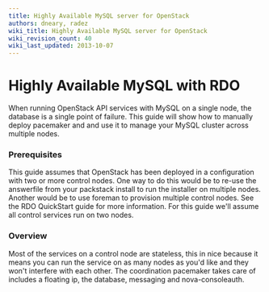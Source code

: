```yaml
---
title: Highly Available MySQL server for OpenStack
authors: dneary, radez
wiki_title: Highly Available MySQL server for OpenStack
wiki_revision_count: 40
wiki_last_updated: 2013-10-07
---
```


# Highly Available MySQL with RDO

When running OpenStack API services with MySQL on a single node, the database is a single point of failure. This guide will show how to manually deploy pacemaker and and use it to manage your MySQL cluster across multiple nodes.

### Prerequisites

This guide assumes that OpenStack has been deployed in a configuration with two or more control nodes. One way to do this would be to re-use the answerfile from your packstack install to run the installer on multiple nodes. Another would be to use foreman to provision multiple control nodes. See the RDO QuickStart guide for more information. For this guide we'll assume all control services run on two nodes.

### Overview

Most of the services on a control node are stateless, this in nice because it means you can run the service on as many nodes as you'd like and they won't interfere with each other. The coordination pacemaker takes care of includes a floating ip, the database, messaging and nova-consoleauth.
